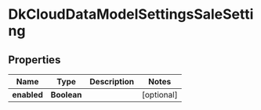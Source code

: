
# DkCloudDataModelSettingsSaleSetting

## Properties
Name | Type | Description | Notes
------------ | ------------- | ------------- | -------------
**enabled** | **Boolean** |  |  [optional]



